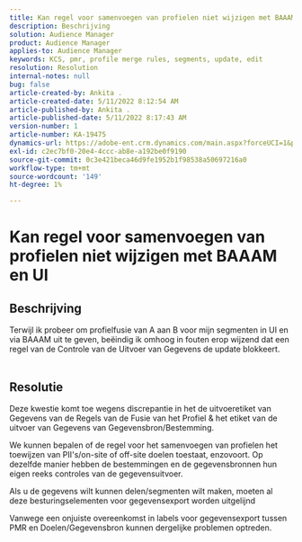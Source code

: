 ```yaml
---
title: Kan regel voor samenvoegen van profielen niet wijzigen met BAAAM en UI
description: Beschrijving
solution: Audience Manager
product: Audience Manager
applies-to: Audience Manager
keywords: KCS, pmr, profile merge rules, segments, update, edit
resolution: Resolution
internal-notes: null
bug: false
article-created-by: Ankita .
article-created-date: 5/11/2022 8:12:54 AM
article-published-by: Ankita .
article-published-date: 5/11/2022 8:17:43 AM
version-number: 1
article-number: KA-19475
dynamics-url: https://adobe-ent.crm.dynamics.com/main.aspx?forceUCI=1&pagetype=entityrecord&etn=knowledgearticle&id=19c23222-02d1-ec11-a7b5-0022480a8d10
exl-id: c2ec7bf0-20e4-4ccc-ab8e-a192be0f9190
source-git-commit: 0c3e421beca46d9fe1952b1f98538a50697216a0
workflow-type: tm+mt
source-wordcount: '149'
ht-degree: 1%

---
```


# Kan regel voor samenvoegen van profielen niet wijzigen met BAAAM en UI

## Beschrijving

Terwijl ik probeer om profielfusie van A aan B voor mijn segmenten in UI en via BAAAM uit te geven, beëindig ik omhoog in fouten erop wijzend dat een regel van de Controle van de Uitvoer van Gegevens de update blokkeert.
<br> 

## Resolutie


Deze kwestie komt toe wegens discrepantie in het de uitvoeretiket van Gegevens van de Regels van de Fusie van het Profiel &amp; het etiket van de uitvoer van Gegevens van Gegevensbron/Bestemming.

We kunnen bepalen of de regel voor het samenvoegen van profielen het toewijzen van PII&#39;s/on-site of off-site doelen toestaat, enzovoort. Op dezelfde manier hebben de bestemmingen en de gegevensbronnen hun eigen reeks controles van de gegevensuitvoer.

Als u de gegevens wilt kunnen delen/segmenten wilt maken, moeten al deze besturingselementen voor gegevensexport worden uitgelijnd

Vanwege een onjuiste overeenkomst in labels voor gegevensexport tussen PMR en Doelen/Gegevensbron kunnen dergelijke problemen optreden.
